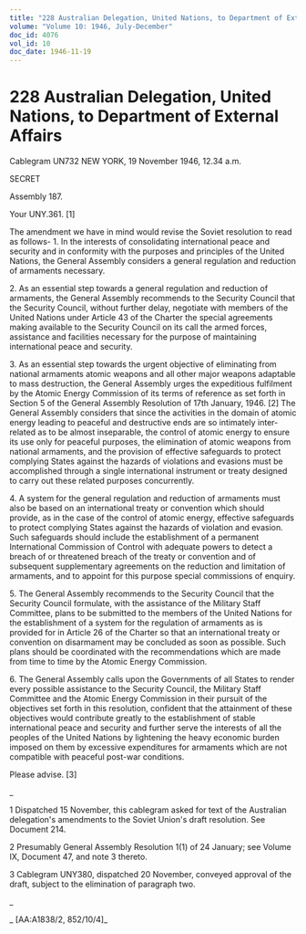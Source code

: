 ```yaml
---
title: "228 Australian Delegation, United Nations, to Department of External Affairs"
volume: "Volume 10: 1946, July-December"
doc_id: 4076
vol_id: 10
doc_date: 1946-11-19
---
```


# 228 Australian Delegation, United Nations, to Department of External Affairs

Cablegram UN732 NEW YORK, 19 November 1946, 12.34 a.m.

SECRET

Assembly 187.

Your UNY.361. [1]

The amendment we have in mind would revise the Soviet resolution to read as follows- 1. In the interests of consolidating international peace and security and in conformity with the purposes and principles of the United Nations, the General Assembly considers a general regulation and reduction of armaments necessary.

2\. As an essential step towards a general regulation and reduction of armaments, the General Assembly recommends to the Security Council that the Security Council, without further delay, negotiate with members of the United Nations under Article 43 of the Charter the special agreements making available to the Security Council on its call the armed forces, assistance and facilities necessary for the purpose of maintaining international peace and security.

3\. As an essential step towards the urgent objective of eliminating from national armaments atomic weapons and all other major weapons adaptable to mass destruction, the General Assembly urges the expeditious fulfilment by the Atomic Energy Commission of its terms of reference as set forth in Section 5 of the General Assembly Resolution of 17th January, 1946. [2] The General Assembly considers that since the activities in the domain of atomic energy leading to peaceful and destructive ends are so intimately inter-related as to be almost inseparable, the control of atomic energy to ensure its use only for peaceful purposes, the elimination of atomic weapons from national armaments, and the provision of effective safeguards to protect complying States against the hazards of violations and evasions must be accomplished through a single international instrument or treaty designed to carry out these related purposes concurrently.

4\. A system for the general regulation and reduction of armaments must also be based on an international treaty or convention which should provide, as in the case of the control of atomic energy, effective safeguards to protect complying States against the hazards of violation and evasion. Such safeguards should include the establishment of a permanent International Commission of Control with adequate powers to detect a breach of or threatened breach of the treaty or convention and of subsequent supplementary agreements on the reduction and limitation of armaments, and to appoint for this purpose special commissions of enquiry.

5\. The General Assembly recommends to the Security Council that the Security Council formulate, with the assistance of the Military Staff Committee, plans to be submitted to the members of the United Nations for the establishment of a system for the regulation of armaments as is provided for in Article 26 of the Charter so that an international treaty or convention on disarmament may be concluded as soon as possible. Such plans should be coordinated with the recommendations which are made from time to time by the Atomic Energy Commission.

6\. The General Assembly calls upon the Governments of all States to render every possible assistance to the Security Council, the Military Staff Committee and the Atomic Energy Commission in their pursuit of the objectives set forth in this resolution, confident that the attainment of these objectives would contribute greatly to the establishment of stable international peace and security and further serve the interests of all the peoples of the United Nations by lightening the heavy economic burden imposed on them by excessive expenditures for armaments which are not compatible with peaceful post-war conditions.

Please advise. [3]

_

1 Dispatched 15 November, this cablegram asked for text of the Australian delegation's amendments to the Soviet Union's draft resolution. See Document 214.

2 Presumably General Assembly Resolution 1(1) of 24 January; see Volume IX, Document 47, and note 3 thereto.

3 Cablegram UNY380, dispatched 20 November, conveyed approval of the draft, subject to the elimination of paragraph two.

_

_ [AA:A1838/2, 852/10/4]_
